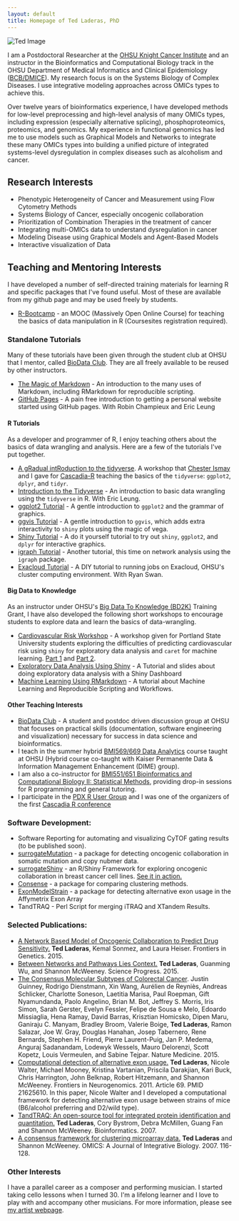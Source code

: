 ```yaml
---
layout: default
title: Homepage of Ted Laderas, PhD
---
```

 
![Ted Image]({{site.url}}/images/ted-headshot.jpg)

I am a Postdoctoral Researcher at the [OHSU Knight Cancer Institute](http://www.ohsu.edu/xd/health/services/cancer/) and an instructor
in the Bioinformatics and Computational Biology track in the OHSU Department of
Medical Informatics and Clinical Epidemiology ([BCB/DMICE](http://www.ohsu.edu/xd/education/schools/school-of-medicine/departments/clinical-departments/dmice/educational-programs/dmice-programs/computational-biology.cfm)). My research focus is on the Systems Biology of Complex Diseases. I use integrative modeling approaches across OMICs types to achieve this.

Over twelve years of bioinformatics experience, I have developed methods for low-level preprocessing and high-level analysis of many OMICs types, including expression (especially alternative splicing), phosphoproteomics, proteomics, and genomics. My experience in functional genomics has led me to use models such as Graphical Models and Networks to integrate these many OMICs types into building a unified picture of integrated systems-level dysregulation in complex diseases such as alcoholism and cancer.

## **Research Interests**

+  Phenotypic Heterogeneity of Cancer and Measurement using Flow Cytometry Methods
+  Systems Biology of Cancer, especially oncogenic collaboration
+  Prioritization of Combination Therapies in the treatment of cancer
+  Integrating multi-OMICs data to understand dysregulation in cancer
+  Modeling Disease using Graphical Models and Agent-Based Models
+  Interactive visualization of Data

## **Teaching and Mentoring Interests**

I have developed a number of self-directed training materials for learning R and specific packages that I've found useful. Most of these are available from my github page and may be used freely by students.

+ [R-Bootcamp](https://www.coursesites.com/s/_Rbootcamp) - an MOOC (Massively Open Online Course) for teaching the basics of data manipulation in R (Coursesites registration required).

### **Standalone Tutorials**

Many of these tutorials have been given through the student club at OHSU that I mentor, called [BioData Club](http://biodata-club.github.io). They are all freely available to be reused by other instructors.

+ [The Magic of Markdown](https://github.com/laderast/magic-of-markdown) - An introduction to the many uses of Markdown, including RMarkdown for reproducible scripting.
+ [GitHub Pages](https://github.com/BioData-Club/githubPagesTutorial) - A pain free introduction to getting a personal website started using GitHub pages. With Robin Champieux and Eric Leung

#### **R Tutorials**

As a developer and programmer of R, I enjoy teaching others about the basics of data wrangling and analysis. Here are a few of the tutorials I've put together.

+ [A gRadual intRoduction to the tidyverse](https://github.com/Cascadia-R/gRadual-intRoduction-tidyverse). A workshop that [Chester Ismay](http://ismayc.github.io) and I gave for [Cascadia-R](http://cascadiarconf.com) teaching the basics of the `tidyverse`: `ggplot2`, `dplyr`, and `tidyr`.
+ [Introduction to the Tidyverse](https://github.com/erictleung/tutorial-tidyverse) - An introduction to basic data wrangling using the `tidyverse` in R. With Eric Leung.
+ [ggplot2 Tutorial](https://github.com/laderast/ggplot2-intro) - A gentle introduction to `ggplot2` and the grammar of graphics.
+ [ggvis Tutorial](https://github.com/laderast/ggvis-intro) - A gentle introduction to `ggvis`, which adds extra interactivity to `shiny` plots using the magic of vega.
+ [Shiny Tutorial](https://github.com/laderast/shinyTutorial) - A do it yourself tutorial to try out `shiny`, `ggplot2`, and `dplyr` for interactive graphics.
+ [igraph Tutorial](https://github.com/laderast/igraphTutorial) - Another tutorial, this time on network analysis using the `igraph` package.
+ [Exacloud Tutorial](https://www.dropbox.com/s/chg6ciknxonp5el/exacloud-tutorial.pdf) - A DIY tutorial to running jobs on Exacloud, OHSU's cluster computing environment. With Ryan Swan.

#### **Big Data to Knowledge**

As an instructor under OHSU's [Big Data To Knowledge (BD2K)](http://www.ohsu.edu/xd/education/schools/school-of-medicine/departments/clinical-departments/dmice/research/bd2k.cfm) Training Grant, I have also developed the following short workshops to encourage students to explore data and learn the basics of data-wrangling.

+ [Cardiovascular Risk Workshop](https://github.com/laderast/cvdNight1) - A workshop given for Portland State University students exploring the difficulties of predicting cardiovascular risk using `shiny` for exploratory data analysis and `caret` for machine learning. [Part 1](https://github.com/laderast/cvdNight1) and [Part 2](https://github.com/laderast/cvdNight2).
+ [Exploratory Data Analysis Using Shiny](https://github.com/laderast/shinyEDA) - A Tutorial and slides about doing exploratory data analysis with a Shiny Dashboard
+ [Machine Learning Using RMarkdown](https://github.com/laderast/MLtutorial) - A tutorial about Machine Learning and Reproducible Scripting and Workflows.

#### **Other Teaching Interests**

+ [BioData Club](http://biodata-club.github.io) - A student and postdoc driven discussion group at OHSU that focuses on practical skills (documentation, software engineering and visualization) necessary for success in data science and bioinformatics.
+ I teach in the summer hybrid [BMI569/669 Data Analytics](http://www.ohsu.edu/xd/education/schools/school-of-medicine/departments/clinical-departments/dmice/current-students/student-resources/upload/BMI-569_669-Data-Analytics-Syllabus-SU16-2.pdf) course taught at OHSU (Hybrid course co-taught with Kaiser Permanente Data & Information Management Enhancement (DIME) group).
+ I am also a co-instructor for [BMI551/651 Bioinformatics and Computational Biology II: Statistical Methods](http://www.ohsu.edu/xd/education/schools/school-of-medicine/departments/clinical-departments/dmice/current-students/student-resources/upload/BMI-551-Syllabus-WI16.pdf), providing drop-in sessions for R programming and general tutoring.
+ I participate in the [PDX R User Group](https://www.meetup.com/portland-r-user-group/) and I was one of the organizers of the first [Cascadia R conference](https://cascadiarconf.com)

### **Software Development:**

+ Software Reporting for automating and visualizing CyTOF gating results (to be published soon).
+ [surrogateMutation](https://github.com/laderast/surrogateMutation) - a package for detecting oncogenic collaboration in somatic mutation and copy nubmer data.
+ [surrogateShiny](https://github.com/laderast/surrogateShiny) - an R/Shiny Framework for exploring oncogenic collaboration in breast cancer cell lines. [See it in action.](https://tladeras.shinyapps.io/surrogateShiny/)
+ [Consense](https://github.com/laderast/surrogateMutation) - a package for comparing clustering methods.
+ [ExonModelStrain](https://github.com/laderast/ExonModelStrain) - a package for detecting alternative exon usage in the Affymetrix Exon Array
+ TandTRAQ - Perl Script for merging iTRAQ and XTandem Results.

### **Selected Publications:**

+ [A Network Based Model of Oncogenic Collaboration to Predict Drug Sensitivity.](http://journal.frontiersin.org/article/10.3389/fgene.2015.00341/abstract) **Ted Laderas**, Kemal Sonmez, and Laura Heiser. Frontiers in Genetics. 2015.
+ [Between Networks and Pathways Lies Context.](http://www.researchgate.net/publication/281769232_Between_pathways_and_networks_lies_context_Implications_for_precision_medicine) **Ted Laderas**, Guanming Wu, and Shannon McWeeney. Science Progress. 2015.
+ [The Consensus Molecular Subtypes of Colorectal Cancer](http://www.nature.com/nm/journal/vaop/ncurrent/full/nm.3967.html). Justin Guinney, Rodrigo Dienstmann, Xin Wang, Aurélien de Reyniès, Andreas Schlicker, Charlotte Soneson, Laetitia Marisa, Paul Roepman, Gift Nyamundanda, Paolo Angelino, Brian M. Bot, Jeffrey S. Morris, Iris Simon, Sarah Gerster, Evelyn Fessler, Felipe de Sousa e Melo, Edoardo Missiaglia, Hena Ramay, David Barras, Krisztian Homicsko, Dipen Maru, Ganiraju C. Manyam, Bradley Broom, Valerie Boige, **Ted Laderas**, Ramon Salazar, Joe W. Gray, Douglas Hanahan, Josep Tabernero, Rene Bernards, Stephen H. Friend, Pierre Laurent-Puig, Jan P. Medema, Anguraj Sadanandam, Lodewyk Wessels, Mauro Delorenzi, Scott Kopetz, Louis Vermeulen, and Sabine Tejpar. Nature Medicine. 2015.
+ [Computational detection of alternative exon usage.](http://journal.frontiersin.org/article/10.3389/fnins.2011.00069/abstract) **Ted Laderas**, Nicole Walter, Michael Mooney, Kristina Vartanian, Priscila Darakjian, Kari Buck, Chris Harrington, John Belknap, Robert Hitzemann, and Shannon McWeeney. Frontiers in Neurogenomics. 2011. Article 69. PMID 21625610. In this paper, Nicole Walter and I developed a computational framework for detecting alternative exon usage between strains of mice (B6/alcohol preferring and D2/wild type).
+ [TandTRAQ: An open-source tool for integrated protein identification and quantitation.](http://bioinformatics.oxfordjournals.org/content/23/24/3394.full) **Ted Laderas**, Cory Bystrom, Debra McMillen, Guang Fan and Shannon McWeeney.  Bioinformatics. 2007.
+ [A consensus framework for clustering microarray data.](http://www.ncbi.nlm.nih.gov/pubmed/17411399) **Ted Laderas** and Shannon McWeeney. OMICS: A Journal of Integrative Biology. 2007. 116-128.

### **Other Interests**

I have a parallel career as a composer and performing musician. I started taking cello lessons when I turned 30. I'm a lifelong learner and I love to play with and accompany other musicians. For more information, please see [my artist webpage](http://15people.net).
